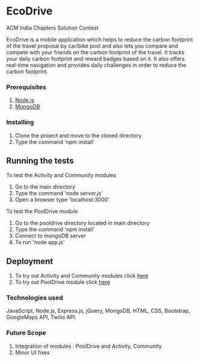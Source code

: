 # EcoDrive

ACM India Chapters Solution Contest

EcoDrive is a mobile application which helps to reduce the carbon footprint of the travel proposal by car/bike pool and also lets you compare and compete with your friends on the carbon footprint of the travel. It tracks your daily carbon footprint and reward badges based on it. It also offers real-time navigation and provides daily challenges in order to reduce the carbon footprint.

### Prerequisites

1. [Node.js](https://nodejs.org/en/download/)
2. [MongoDB](https://www.mongodb.com/download-center/community)

### Installing

1. Clone the project and move to the cloned directory
2. Type the command 'npm install'

## Running the tests

To test the Activity and Community modules

1. Go to the main directory
2. Type the command 'node server.js'
3. Open a browser type 'localhost:3000'

To test the PoolDrive module

1. Go to the pooldrive directory located in main directory
2. Type the command 'npm install'
3. Connect to mongoDB server
4. To run 'node app.js'

## Deployment

1. To try out Activity and Community modules click [here](https://protected-sea-53017.herokuapp.com/)
2. To try out PoolDrive module click [here](https://vast-harbor-78175.herokuapp.com/)

### Technologies used

JavaScript, Node.js, Express.js, jQuery, MongoDB, HTML, CSS, Bootstrap, GoogleMaps API, Twilio API.

### Future Scope

1. Integration of modules : PoolDrive and Activity, Community
2. Minor UI fixes
